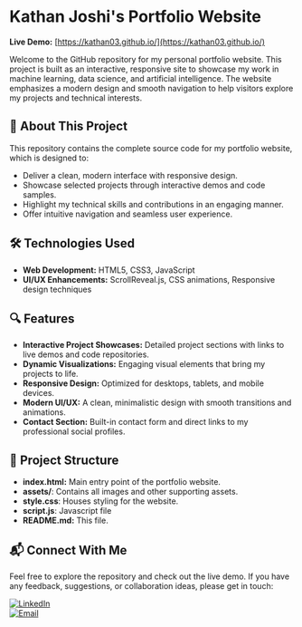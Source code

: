 # Kathan Joshi's Portfolio Website  
**Live Demo:** [https://kathan03.github.io/](https://kathan03.github.io/)

Welcome to the GitHub repository for my personal portfolio website. This project is built as an interactive, responsive site to showcase my work in machine learning, data science, and artificial intelligence. The website emphasizes a modern design and smooth navigation to help visitors explore my projects and technical interests.

## 🚀 About This Project

This repository contains the complete source code for my portfolio website, which is designed to:
- Deliver a clean, modern interface with responsive design.
- Showcase selected projects through interactive demos and code samples.
- Highlight my technical skills and contributions in an engaging manner.
- Offer intuitive navigation and seamless user experience.

## 🛠 Technologies Used

- **Web Development:** HTML5, CSS3, JavaScript
- **UI/UX Enhancements:** ScrollReveal.js, CSS animations, Responsive design techniques

## 🔍 Features

- **Interactive Project Showcases:** Detailed project sections with links to live demos and code repositories.
- **Dynamic Visualizations:** Engaging visual elements that bring my projects to life.
- **Responsive Design:** Optimized for desktops, tablets, and mobile devices.
- **Modern UI/UX:** A clean, minimalistic design with smooth transitions and animations.
- **Contact Section:** Built-in contact form and direct links to my professional social profiles.

## 📂 Project Structure

- **index.html:** Main entry point of the portfolio website.
- **assets/**: Contains all images and other supporting assets.
- **style.css**: Houses styling for the website.
- **script.js**: Javascript file
- **README.md:** This file.

## 📬 Connect With Me

Feel free to explore the repository and check out the live demo. If you have any feedback, suggestions, or collaboration ideas, please get in touch:

[![LinkedIn](https://img.shields.io/badge/LinkedIn-Connect-blue?style=flat&logo=linkedin)](https://linkedin.com/in/kjoshi03/)  
[![Email](https://img.shields.io/badge/Email-Contact-red?style=flat&logo=gmail)](mailto:joshikathan03@gmail.com)
